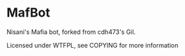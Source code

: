 MafBot
===

Nisani's Mafia bot, forked from cdh473's Gil.

Licensed under WTFPL, see COPYING for more information
